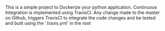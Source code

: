 This is a simple project to Dockerize your python application. Continuous Integration is implemented using TravisCI. Any change made to the master on Github, triggers TravisCI to integrate the code changes and be tested and built using the '.travis.yml' in the root